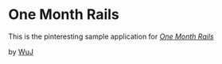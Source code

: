 # One Month Rails

This is the pinteresting sample application for
[*One Month Rails*](http://onemonthrails.com)

by [WuJ](chihchiehw@gmail.com)